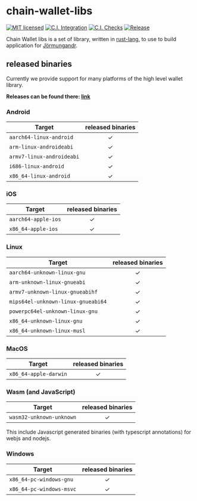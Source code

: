 # chain-wallet-libs

[![MIT licensed][mit-badge]][mit-url]
[![C.I. Integration][ci-integration-badge]][ci-integration-url]
[![C.I. Checks][ci-check-badge]][ci-check-url]
[![Release][release-badge]][release-url]

[mit-badge]: https://img.shields.io/badge/license-MIT%2FApache--2.0-blue
[mit-url]: LICENSE
[ci-integration-badge]: https://github.com/input-output-hk/chain-wallet-libs/workflows/C.I.%20Integration/badge.svg
[ci-integration-url]: https://github.com/input-output-hk/chain-wallet-libs/actions?query=workflow%3A%22C.I.+Integration%22
[ci-check-badge]: https://github.com/input-output-hk/chain-wallet-libs/workflows/C.I.%20Checks/badge.svg
[ci-check-url]: https://github.com/input-output-hk/chain-wallet-libs/actions?query=workflow%3A%22C.I.+Checks%22
[release-badge]: https://github.com/input-output-hk/chain-wallet-libs/workflows/Release/badge.svg
[release-url]: https://github.com/input-output-hk/chain-wallet-libs/actions?query=workflow%3ARelease

Chain Wallet libs is a set of library, written in [rust-lang], to use to build application for [Jörmungandr].

## released binaries

Currently we provide support for many platforms of the high level wallet library.

**Releases can be found there: [link][release-latest]**

### Android

| Target                               | released binaries |
|--------------------------------------|:------:|
| `aarch64-linux-android`              |   ✓    |
| `arm-linux-androideabi`              |   ✓    |
| `armv7-linux-androideabi`            |   ✓    |
| `i686-linux-android`                 |   ✓    |
| `x86_64-linux-android`               |   ✓    |

### iOS

| Target                               | released binaries |
|--------------------------------------|:------:|
| `aarch64-apple-ios`                  |   ✓    |
| `x86_64-apple-ios`                   |   ✓    |

### Linux

| Target                               | released binaries |
|--------------------------------------|:------:|
| `aarch64-unknown-linux-gnu`          |   ✓    |
| `arm-unknown-linux-gnueabi`          |   ✓    |
| `armv7-unknown-linux-gnueabihf`      |   ✓    |
| `mips64el-unknown-linux-gnueabi64`   |   ✓    |
| `powerpc64el-unknown-linux-gnu`      |   ✓    |
| `x86_64-unknown-linux-gnu`           |   ✓    |
| `x86_64-unknown-linux-musl`          |   ✓    |

### MacOS

| Target                               | released binaries |
|--------------------------------------|:------:|
| `x86_64-apple-darwin`                |   ✓    |

### Wasm (and JavaScript)

| Target                                  | released binaries |
|-----------------------------------------|:------:|
| `wasm32-unknown-unknown`                |   ✓    |

This include Javascript generated binaries (with typescript annotations)
for webjs and nodejs.

### Windows

| Target                               | released binaries |
|--------------------------------------|:------:|
| `x86_64-pc-windows-gnu`              |   ✓    |
| `x86_64-pc-windows-msvc`             |   ✓    |


[rust-lang]: https://www.rust-lang.org/
[Jörmungandr]: https://input-output-hk.github.io/jormungandr
[release-latest]: https://github.com/input-output-hk/chain-wallet-libs/releases/latest